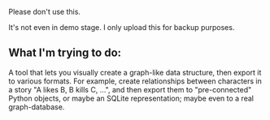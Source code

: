 Please don't use this.

It's not even in demo stage. I only upload this for backup purposes.


What I'm trying to do:
----------------------

A tool that lets you visually create a graph-like data structure, then export
it to various formats. For example, create relationships between characters in
a story "A likes B, B kills C, ...", and then export them to "pre-connected"
Python objects, or maybe an SQLite representation; maybe even to a real
graph-database.
